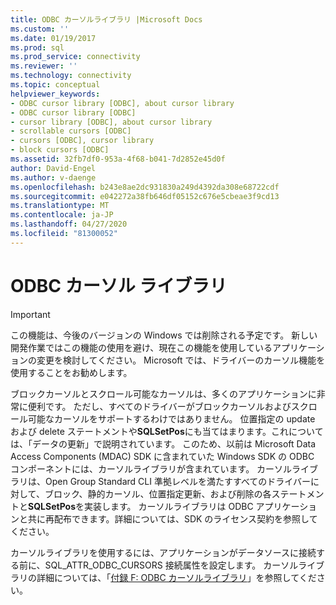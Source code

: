 ```yaml
---
title: ODBC カーソルライブラリ |Microsoft Docs
ms.custom: ''
ms.date: 01/19/2017
ms.prod: sql
ms.prod_service: connectivity
ms.reviewer: ''
ms.technology: connectivity
ms.topic: conceptual
helpviewer_keywords:
- ODBC cursor library [ODBC], about cursor library
- ODBC cursor library [ODBC]
- cursor library [ODBC], about cursor library
- scrollable cursors [ODBC]
- cursors [ODBC], cursor library
- block cursors [ODBC]
ms.assetid: 32fb7df0-953a-4f68-b041-7d2852e45d0f
author: David-Engel
ms.author: v-daenge
ms.openlocfilehash: b243e8ae2dc931830a249d4392da308e68722cdf
ms.sourcegitcommit: e042272a38fb646df05152c676e5cbeae3f9cd13
ms.translationtype: MT
ms.contentlocale: ja-JP
ms.lasthandoff: 04/27/2020
ms.locfileid: "81300052"
---
```

# <a name="the-odbc-cursor-library"></a>ODBC カーソル ライブラリ
> [!IMPORTANT]  
>  この機能は、今後のバージョンの Windows では削除される予定です。 新しい開発作業ではこの機能の使用を避け、現在この機能を使用しているアプリケーションの変更を検討してください。 Microsoft では、ドライバーのカーソル機能を使用することをお勧めします。  
  
 ブロックカーソルとスクロール可能なカーソルは、多くのアプリケーションに非常に便利です。 ただし、すべてのドライバーがブロックカーソルおよびスクロール可能なカーソルをサポートするわけではありません。 位置指定の update および delete ステートメントや**SQLSetPos**にも当てはまります。これについては、「データの更新」で説明されています。 このため、以前は Microsoft Data Access Components (MDAC) SDK に含まれていた Windows SDK の ODBC コンポーネントには、カーソルライブラリが含まれています。 カーソルライブラリは、Open Group Standard CLI 準拠レベルを満たすすべてのドライバーに対して、ブロック、静的カーソル、位置指定更新、および削除の各ステートメントと**SQLSetPos**を実装します。 カーソルライブラリは ODBC アプリケーションと共に再配布できます。詳細については、SDK のライセンス契約を参照してください。  
  
 カーソルライブラリを使用するには、アプリケーションがデータソースに接続する前に、SQL_ATTR_ODBC_CURSORS 接続属性を設定します。 カーソルライブラリの詳細については、「[付録 F: ODBC カーソルライブラリ](../../../odbc/reference/appendixes/appendix-f-odbc-cursor-library.md)」を参照してください。

